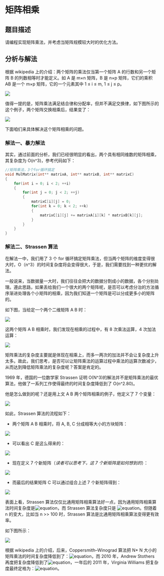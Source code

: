 # 矩阵相乘

## 题目描述

请编程实现矩阵乘法，并考虑当矩阵规模较大时的优化方法。

## 分析与解法

根据 wikipedia 上的介绍：两个矩阵的乘法仅当第一个矩阵 A 的行数和另一个矩阵 B 的列数相等时才能定义。如 A 是 m×n 矩阵，B 是 n×p 矩阵，它们的乘积 AB 是一个 m×p 矩阵，它的一个元素其中 1 ≤ i ≤ m, 1 ≤ j ≤ p。

![](https://ngte-superbed.oss-cn-beijing.aliyuncs.com/book/The-Art-Of-Programming/images/41~42/42.1.png)

值得一提的是，矩阵乘法满足结合律和分配率，但并不满足交换律，如下图所示的这个例子，两个矩阵交换相乘后，结果变了：

![](https://ngte-superbed.oss-cn-beijing.aliyuncs.com/book/The-Art-Of-Programming/images/41~42/42.1-2.png)

下面咱们来具体解决这个矩阵相乘的问题。

### 解法一、暴力解法

其实，通过前面的分析，我们已经很明显的看出，两个具有相同维数的矩阵相乘，其复杂度为 O(n^3)，参考代码如下：

```cpp
//矩阵乘法，3个for循环搞定
void MulMatrix(int** matrixA, int** matrixB, int** matrixC)
{
    for(int i = 0; i < 2; ++i)
    {
        for(int j = 0; j < 2; ++j)
        {
            matrixC[i][j] = 0;
            for(int k = 0; k < 2; ++k)
            {
                matrixC[i][j] += matrixA[i][k] * matrixB[k][j];
            }
        }
    }
}
```

### 解法二、Strassen 算法

在解法一中，我们用了 3 个 for 循环搞定矩阵乘法，但当两个矩阵的维度变得很大时，O（n^3）的时间复杂度将会变得很大，于是，我们需要找到一种更优的解法。

一般说来，当数据量一大时，我们往往会把大的数据分割成小的数据，各个分别处理。遵此思路，如果丢给我们一个很大的两个矩阵呢，是否可以考虑分治的方法循序渐进处理各个小矩阵的相乘，因为我们知道一个矩阵是可以分成更多小的矩阵的。

如下图，当给定一个两个二维矩阵 A B 时：

![](https://ngte-superbed.oss-cn-beijing.aliyuncs.com/book/The-Art-Of-Programming/images/41~42/42.2.png)

这两个矩阵 A B 相乘时，我们发现在相乘的过程中，有 8 次乘法运算，4 次加法运算：

![](https://ngte-superbed.oss-cn-beijing.aliyuncs.com/book/The-Art-Of-Programming/images/41~42/42.3.png)

矩阵乘法的复杂度主要就是体现在相乘上，而多一两次的加法并不会让复杂度上升太多。故此，我们思考，是否可以让矩阵乘法的运算过程中乘法的运算次数减少，从而达到降低矩阵乘法的复杂度呢？答案是肯定的。

1969 年，德国的一位数学家 Strassen 证明 O(N^3)的解法并不是矩阵乘法的最优算法，他做了一系列工作使得最终的时间复杂度降低到了 O(n^2.80)。

他是怎么做到的呢？还是用上文 A B 两个矩阵相乘的例子，他定义了 7 个变量：

![](https://ngte-superbed.oss-cn-beijing.aliyuncs.com/book/The-Art-Of-Programming/images/41~42/42.4.png)

如此，Strassen 算法的流程如下：

- 两个矩阵 A B 相乘时，将 A, B, C 分成相等大小的方块矩阵：

![](https://ngte-superbed.oss-cn-beijing.aliyuncs.com/book/The-Art-Of-Programming/images/41~42/42.5.png)

- 可以看出 C 是这么得来的：

![](https://ngte-superbed.oss-cn-beijing.aliyuncs.com/book/The-Art-Of-Programming/images/41~42/42.6.jpeg)

- 现在定义 7 个新矩阵（_读者可以思考下，这 7 个新矩阵是如何想到的_）：

![](https://ngte-superbed.oss-cn-beijing.aliyuncs.com/book/The-Art-Of-Programming/images/41~42/42.7.jpeg)

- 而最后的结果矩阵 C 可以通过组合上述 7 个新矩阵得到：

![](https://ngte-superbed.oss-cn-beijing.aliyuncs.com/book/The-Art-Of-Programming/images/41~42/42.8.jpeg)

表面上看，Strassen 算法仅仅比通用矩阵相乘算法好一点，因为通用矩阵相乘算法时间复杂度是![equation](http://latex.codecogs.com/gif.latex?{n^3=n^{\log_28}})，而 Strassen 算法复杂度只是
![equation](<http://latex.codecogs.com/gif.latex?{O(n^{\log_27})=O(n^{2.807})}>)。但随着 n 的变大，比如当 n >> 100 时，Strassen 算法是比通用矩阵相乘算法变得更有效率。

如下图所示：

![](https://ngte-superbed.oss-cn-beijing.aliyuncs.com/book/The-Art-Of-Programming/images/41~42/42.9.png)

根据 wikipedia 上的介绍，后来，Coppersmith–Winograd 算法把 N\* N 大小的矩阵乘法的时间复杂度降低到了：![equation](<http://latex.codecogs.com/gif.latex?{O(n^{2.375477})}>)，而 2010 年，Andrew Stothers 再度把复杂度降低到了![equation](<http://latex.codecogs.com/gif.latex?{O(n^{2.3736})}>)，一年后的 2011 年，Virginia Williams 把复杂度最终定格为：![equation](<http://latex.codecogs.com/gif.latex?{O(n^{2.3727})}>)。
